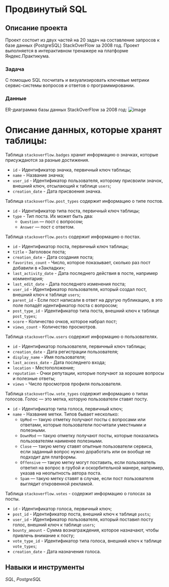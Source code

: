 # Продвинутый SQL

## Описание проекта
Проект состоит из двух частей на 20 задач на составление запросов к базе данных (PostgreSQL) StackOverFlow за 2008 год.
Проект выполняется в интерактивном тренажере на платформе Яндекс.Практикума.

### Задача
С помощью SQL посчитать и визуализировать ключевые метрики сервис-системы вопросов и ответов о программировании.  

### Данные
ER-диаграмма базы данных StackOverFlow за 2008 год:
![image](https://github.com/user-attachments/assets/d30649f0-5617-4297-80ba-0f0ba971f5a3)

# Описание данных, которые хранят таблицы:
Таблица `stackoverflow.badges` хранит информацию о значках, которые присуждаются за разные достижения.
* `id` - Идентификатор значка, первичный ключ таблицы;
* `name` - Название значка;
* `user_id` -	Идентификатор пользователя, которому присвоили значок, внешний ключ, отсылающий к таблице `users`;
* `creation_date` - Дата присвоения значка.

Таблица `stackoverflow.post_types` содержит информацию о типе постов.
* `id` -	Идентификатор типа поста, первичный ключ таблицы;
* `type` - Тип поста. Их может быть два:
  * `Question` — пост с вопросом;
  * `Answer` — пост с ответом.

Таблица `stackoverflow.posts` содержит информацию о постах.
* `id` -	Идентификатор поста, первичный ключ таблицы;
* `title`	- Заголовок поста;
* `creation_date`	- Дата создания поста;
* `favorites_count` -	Число, которое показывает, сколько раз пост добавили в «Закладки»;
* `last_activity_date` -	Дата последнего действия в посте, например комментария;
* `last_edit_date` -	Дата последнего изменения поста;
* `user_id` -	Идентификатор пользователя, который создал пост, внешний ключ к таблице `users`;
* `parent_id` -	Если пост написали в ответ на другую публикацию, в это поле попадёт идентификатор поста с вопросом;
* `post_type_id` -	Идентификатор типа поста, внешний ключ к таблице `post_types`;
* `score` -	Количество очков, которое набрал пост;
* `views_count`	- Количество просмотров.

Таблица `stackoverflow.users` cодержит информацию о пользователях.
* `id` -	Идентификатор пользователя, первичный ключ таблицы;
* `creation_date` -	Дата регистрации пользователя;
* `display_name` -	Имя пользователя;
* `last_access_date` -	Дата последнего входа;
* `location` -	Местоположение;
* `reputation` -	Очки репутации, которые получают за хорошие вопросы и полезные ответы;
* `views` -	Число просмотров профиля пользователя.

Таблица `stackoverflow.vote_types` cодержит информацию о типах голосов. Голос — это метка, которую пользователи ставят посту.
* `id`	- Идентификатор типа голоса, первичный ключ;
* `name` -	Название метки. Типов бывает несколько:
  * `UpMod` — такую отметку получают посты с вопросами или ответами, которые пользователи посчитали уместными и полезными.
  * `DownMod` — такую отметку получают посты, которые показались пользователям наименее полезными.
  * `Close` — такую метку ставят опытные пользователи сервиса, если заданный вопрос нужно доработать или он вообще не подходит для платформы.
  * `Offensive` — такую метку могут поставить, если пользователь ответил на вопрос в грубой и оскорбительной манере, например, указав на неопытность автора поста.
  * `Spam` — такую метку ставят в случае, если пост пользователя выглядит откровенной рекламой.
 
Таблица `stackoverflow.votes` - содержит информацию о голосах за посты.
* `id` -	Идентификатор голоса, первичный ключ;
* `post_id`	- Идентификатор поста, внешний ключ к таблице `posts`;
* `user_id`	- Идентификатор пользователя, который поставил посту голос, внешний ключ к таблице `users`;
* `bounty_amount`	- Сумма вознаграждения, которое назначают, чтобы привлечь внимание к посту;
* `vote_type_id`	- Идентификатор типа голоса, внешний ключ к таблице `vote_types`;
* `creation_date`	- Дата назначения голоса.

## Навыки и инструменты
*SQL*, *PostgreSQL*
